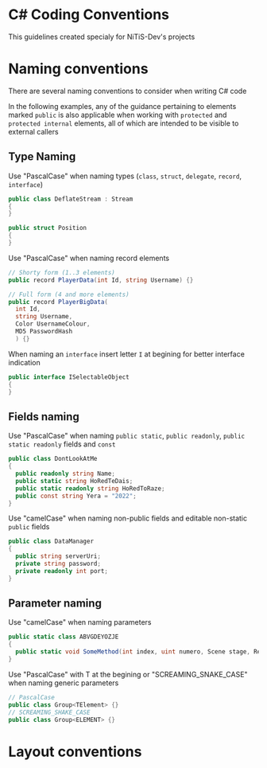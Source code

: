 # C# Coding Conventions
This guidelines created specialy for NiTiS-Dev's projects

# Naming conventions
There are several naming conventions to consider when writing C# code

In the following examples, any of the guidance pertaining to elements marked `public`
is also applicable when working with `protected` and `protected internal` elements,
all of which are intended to be visible to external callers

## Type Naming
Use "PascalCase" when naming types (`class`, `struct`, `delegate`, `record`, `interface`)

```cs
public class DeflateStream : Stream
{
}
```
```cs
public struct Position
{
}
```

Use "PascalCase" when naming record elements
```cs
// Shorty form (1..3 elements)
public record PlayerData(int Id, string Username) {}

// Full form (4 and more elements)
public record PlayerBigData(
  int Id,
  string Username,
  Color UsernameColour,
  MD5 PasswordHash
  ) {}
```

When naming an `interface` insert letter `I` at begining for better interface indication
```cs
public interface ISelectableObject
{
}
```

## Fields naming
Use "PascalCase" when naming `public static`, `public readonly`, `public static readonly` fields and `const`
```cs
public class DontLookAtMe
{
  public readonly string Name;
  public static string HoRedTeDais;
  public static readonly string HoRedToRaze;
  public const string Yera = "2022";
}
```

Use "camelCase" when naming non-public fields and editable non-static `public` fields
```cs
public class DataManager
{
  public string serverUri;
  private string password;
  private readonly int port;
}
```

## Parameter naming

Use "camelCase" when naming parameters
```cs
public static class ABVGDEYOZJE
{
  public static void SomeMethod(int index, uint numero, Scene stage, ReplicaType replicaType);
}
```

Use "PascalCase" with T at the begining or "SCREAMING_SNAKE_CASE" when naming generic parameters
```cs
// PascalCase
public class Group<TElement> {}
// SCREAMING_SHAKE_CASE
public class Group<ELEMENT> {}
```

# Layout conventions
